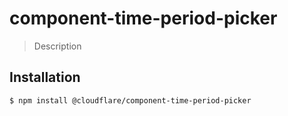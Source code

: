 # component-time-period-picker

> Description

## Installation

```sh
$ npm install @cloudflare/component-time-period-picker
```
